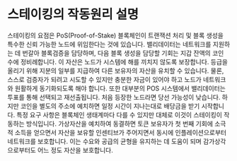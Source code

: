 # 스테이킹의 작동원리 설명

스테이킹의 요점은 PoS(Proof-of-Stake) 블록체인이 트랜잭션 처리 및 블록 생성을 특수한 신뢰 가능한 노드에 위임한다는 것에 있습니다. 밸리데이터는 네트워크를 지원하는 데 번갈아 블록검증을 담당하며, 다음 블록 생성을 담당할 기회는 지갑 잔액의 코인 수에 정비례합니다. 이 자산은 노드가 시스템에 해를 끼치지 않도록 보장합니다. 등급을 올리기 위해 지분의 일부를 지급하여 다른 보유자의 자산을 유치할 수 있습니다. 물론, 스스로 검증자가 되려고 시도할 수 있지만 충분한 자금이 있어야 하고 노드가 네트워크와 원활하게 동기화되도록 해야 합니다. 또한 대부분의 POS 시스템에서 밸리데이터는 투표를 통해 선택되고 재선출됩니다. 처음 등장한 노드라면 당선 가능성이 낮습니다. 하지만 코인을 별도의 주소에 예치하면 일정 시간이 지나는대로 배당금을 받기 시작합니다. 특정 요구 사항은 블록체인 생태계마다 다를 수 있지만 대체로 이것이 스테이킹이 작동하는 방식입니다. 가상자산을 예치하여 동결하면 토큰 보유자가 첫 번째 기회에 소극적 소득을 얻으면서 자산을 보유할 인센티브가 주어지면서 동시에 인플레이션으로부터 네트워크를 보호합니다. 이는 수요와 공급의 균형을 유지하는 데 도움이 되며 감가상각으로부터도 어느 정도 자산을 보호합니다.
